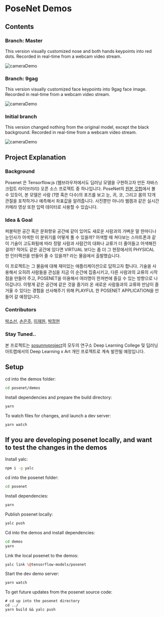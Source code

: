 # PoseNet Demos

## Contents

### Branch: Master

This version visually customized nose and both hands keypoints into red dots. Recorded in real-time from a webcam video stream.

<img src="https://github.com/PoseNet-Interaction/posenet-demos/blob/master/reddots.gif" alt="cameraDemo"/>

### Branch: 9gag

This version visually customized face keypoints into 9gag face image. Recorded in real-time from a webcam video stream.

<img src="https://github.com/PoseNet-Interaction/posenet-demos/blob/master/9gagFace.gif" alt="cameraDemo" />

### Initial branch

This version changed nothing from the original model, except the black background. Recorded in real-time from a webcam video stream.

<img src="https://github.com/PoseNet-Interaction/posenet-demos/blob/master/originalVis.gif" alt="cameraDemo" />


## Project Explanation

### Background
Posenet 은 Tensorflow.js (웹브라우저에서도 딥러닝 모델을 구현하고자 만든 자바스크립트 라이브러리) 오픈 소스 프로젝트 중 하나입니다. PoseNet의 [원본 깃헙](https://github.com/tensorflow/tfjs-models/tree/master/posenet)에서 볼 수 있듯이, 본 모델은 사람 (1명 혹은 다수)의 포즈를 보고 눈, 귀, 코, 그리고 몸의 12개 관절을 포착하거나 예측해서 좌표값을 알려줍니다. 사진뿐만 아니라 웹캠과 같은 실시간 카메라 영상 또한 입력 데이터로 사용할 수 있습니다.

### Idea & Goal
퍼블릭한 공간 혹은 문화향유 공간에 같이 있어도 새로운 사람과의 가벼운 말 한마디나 눈인사가 어색한 이 분위기를 어떻게 풀 수 있을까? 어색할 때 쳐다보는 스마트폰과 같이 기술이 고도화됨에 따라 정말 사람과 사람간의 대화나 교류가 더 줄어들고 어색해진 걸까? 적어도 같은 공간에 있다면 VIRTUAL 보다는 좀 더 그 현장에서의 PHYSICAL 한 인터렉션을 만들어 줄 수 있을까? 라는 물음에서 출발했습니다.

이 프로젝트는 그 물음에 대해 재미있는 애플리케이션으로 답하고자 합니다. 기술을 사용해서 오히려 사람들을 관심을 지금 이 순간에 집중시키고, 다른 사람과의 교류의 시작점을 만들어 주고, POSENET을 이용해서 여러명이 한꺼번에 즐길 수 있는 방향으로 나아갑니다. 이렇게 같은 공간에 같은 것을 즐기러 온 새로운 사람들과의 교류와 만남이 즐거울 수 있다는 경험을 선사해주기 위해 PLAYFUL 한 POSENET APPLICATION을 만들어 갈 예정입니다. 

### Contributors
[박소선](https://github.com/sosunnyproject/), [손은주](https://github.com/EJSohn/), [이재원](https://github.com/insurgent92), [박정현](https://github.com/parkjh688)

### Stay Tuned..
본 프로젝트는 [sosunnyproject](http://sosunnyproject.wordpress.com)의 모두의 연구소 Deep Learning College 및 딥러닝 아트랩에서의 Deep Learning x Art 개인 프로젝트로 계속 발전될 예정입니다.


## Setup

cd into the demos folder:

```sh
cd posenet/demos
```

Install dependencies and prepare the build directory:

```sh
yarn
```

To watch files for changes, and launch a dev server:

```sh
yarn watch
```

## If you are developing posenet locally, and want to test the changes in the demos

Install yalc:
```sh
npm i -g yalc
```

cd into the posenet folder:
```sh
cd posenet
```

Install dependencies:
```sh
yarn
```

Publish posenet locally:
```sh
yalc push
```

Cd into the demos and install dependencies:

```sh
cd demos
yarn
```

Link the local posenet to the demos:
```sh
yalc link \@tensorflow-models/posenet
```

Start the dev demo server:
```sh
yarn watch
```

To get future updates from the posenet source code:
```
# cd up into the posenet directory
cd ../
yarn build && yalc push
```
